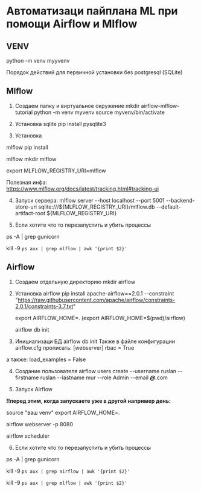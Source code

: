 # Автоматизаци пайплана ML при помощи Airflow и Mlflow

## VENV

python -m venv myyvenv

Порядок действий для первичной установки без postgresql (SQLite)

## Mlflow

1) Создаем папку и виртуальное окружение mkdir airflow-mlflow-tutorial python -m venv myvenv source myvenv/bin/activate

2) Установка sqlite pip install pysqlite3

3) Установка 

mlflow pip install 

mlflow mkdir mlflow 

export MLFLOW_REGISTRY_URI=mlflow

Полезная инфа: https://www.mlflow.org/docs/latest/tracking.html#tracking-ui

4) Запуск сервера:
   mlflow server --host localhost --port 5001 --backend-store-uri sqlite:///${MLFLOW_REGISTRY_URI}/mlflow.db --default-artifact-root ${MLFLOW_REGISTRY_URI}

5) Если хотите что то перезапустить и убить процессы 

ps -A | grep gunicorn 

kill -9 `ps aux | grep mlflow | awk '{print $2}'`

## Airflow

1) Создаем отдельную директорию mkdir airflow

2) Установка airflow pip install apache-airflow==2.0.1
   --constraint "https://raw.githubusercontent.com/apache/airflow/constraints-2.0.1/constraints-3.7.txt"

   export AIRFLOW_HOME=.
	(export AIRFLOW_HOME=$(pwd)/airflow)

   airflow db init

3) Инициализаци БД airflow db init Также в файле конфигурации airflow.cfg прописать:
   [webserver]
   rbac = True

а также:
load_examples = False

4) Создание пользователя airflow users create --username ruslan --firstname ruslan --lastname mur --role Admin --email ***@***.com

5) Запуск Airflow 
 
**!!перед этим, когда запускаете уже в другой например день:**

source "ваш venv"
export AIRFLOW_HOME=.


airflow webserver -p 8080 

airflow scheduler

6) Если хотите что то перезапустить и убить процессы 

ps -A | grep gunicorn

kill -9 `ps aux | grep airflow | awk '{print $2}'`



kill -9 `ps aux | grep mlflow | awk '{print $2}'`

